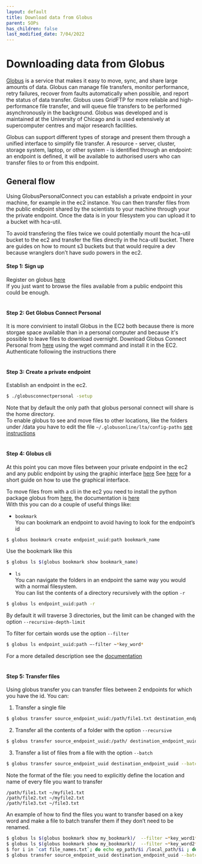 ```yaml
---
layout: default
title: Download data from Globus
parent: SOPs
has_children: false
last_modified_date: 7/04/2022
---
```


# Downloading data from Globus

[Globus](https://www.globus.org/) is a service that makes it easy to move, sync, and share large amounts of data. Globus can manage file transfers, monitor performance, retry failures, recover from faults automatically when possible, and report the status of data transfer. Globus uses GridFTP for more reliable and high-performance file transfer, and will queue file transfers to be performed asynchronously in the background.
Globus was developed and is maintained at the University of Chicago and is used extensively at supercomputer centres and major research facilities. 

Globus can support different types of storage and present them through a unified interface to simplify file transfer. 
A resource - server, cluster, storage system, laptop, or other system - is identified through an endpoint: an endpoint is defined, it will be available to authorised users who can transfer files to or from this endpoint.

## General flow
Using GlobusPersonalConnect you can establish a private endpoint in your machine, for example in the ec2 instance. 
You can then transfer files from the public endpoint shared by the scientists to your machine through your the private endpoint.
Once the data is in your filesystem you can upload it to a bucket with hca-util.

To avoid transfering the files twice we could potentially mount the hca-util bucket to the ec2 and transfer the files directly in the hca-util bucket. There are guides on how to mount s3 buckets but that would require a dev because wranglers don’t have sudo powers in the ec2.

#### Step 1: Sign up
Register on globus [here](https://auth.globus.org/p/login?client_id=89ba3e72-768f-4ddb-952d-e0bb7305e2c7&scope=urn%3Aglobus%3Aauth%3Ascope%3Aauth.globus.org%3Aview_identities+urn%3Aglobus%3Aauth%3Ascope%3Anexus.api.globus.org%3Agroups+urn%3Aglobus%3Aauth%3Ascope%3Atransfer.api.globus.org%3Aall&response_type=token&redirect_uri=%2Fv2%2Foauth2%2Fauthorize%3Fclient_id%3D89ba3e72-768f-4ddb-952d-e0bb7305e2c7%26scope%3Durn%253Aglobus%253Aauth%253Ascope%253Aauth.globus.org%253Aview_identities%2520urn%253Aglobus%253Aauth%253Ascope%253Anexus.api.globus.org%253Agroups%2520urn%253Aglobus%253Aauth%253Ascope%253Atransfer.api.globus.org%253Aall%26response_type%3Dtoken%26redirect_uri%3Dhttps%253A%252F%252Fapp.globus.org%252Flogin%26redirect_name%3DGlobus%2520Web%2520App%26state%3Dmq2sv0x1w8h%26viewlocale%3Den_US&redirect_name=Globus+Web+App&viewlocale=en_US)\
If you just want to browse the files available from a public endpoint this could be enough.
 <br/>
  <br/>

#### Step 2: Get Globus Connect Personal
It is more convinient to install Globus in the EC2 both because there is more storgae space available than in a personal computer and because it's possible to leave files to download overnight.
Download Globus Connect Personal from [here](https://docs.globus.org/how-to/globus-connect-personal-linux/) using the wget command and install it in the EC2.  \
Authenticate following the instructions there
 <br/>
 <br/>
 
#### Step 3: Create a private endpoint
Establish an endpoint in the ec2.
```bash
$ ./globusconnectpersonal -setup 
```
Note that by default the only path that globus personal connect will share is the home directory.\
To enable globus to see and move files to other locations, like the folders under /data you have to edit the file `~/.globusonline/lta/config-paths` [see instructions](https://docs.globus.org/how-to/globus-connect-personal-linux/#config-paths)
 <br/>
 <br/>

#### Step 4: Globus cli
At this point you can move files between your private endpoint in the ec2 and any public endpoint by using the graphic interface [here](https://auth.globus.org/p/login?client_id=89ba3e72-768f-4ddb-952d-e0bb7305e2c7&scope=urn%3Aglobus%3Aauth%3Ascope%3Aauth.globus.org%3Aview_identities+urn%3Aglobus%3Aauth%3Ascope%3Anexus.api.globus.org%3Agroups+urn%3Aglobus%3Aauth%3Ascope%3Atransfer.api.globus.org%3Aall&response_type=token&redirect_uri=%2Fv2%2Foauth2%2Fauthorize%3Fclient_id%3D89ba3e72-768f-4ddb-952d-e0bb7305e2c7%26scope%3Durn%253Aglobus%253Aauth%253Ascope%253Aauth.globus.org%253Aview_identities%2520urn%253Aglobus%253Aauth%253Ascope%253Anexus.api.globus.org%253Agroups%2520urn%253Aglobus%253Aauth%253Ascope%253Atransfer.api.globus.org%253Aall%26response_type%3Dtoken%26redirect_uri%3Dhttps%253A%252F%252Fapp.globus.org%252Flogin%26redirect_name%3DGlobus%2520Web%2520App%26state%3Dewa5ysmp6xj%26viewlocale%3Den_US&redirect_name=Globus+Web+App&viewlocale=en_US)
See [here](https://docs.globus.org/how-to/get-started/) for a short guide on how to use the graphical interface.

To move files from with a cli in the ec2 you need to install the python package globus from [here](https://docs.globus.org/cli/), the documentation is [here](https://docs.globus.org/cli/reference/list-commands/) \
With this you can do a couple of useful things like:

- `bookmark` \
You can bookmark an endpoint to avoid having to look for the endpoint’s id
```bash
$ globus bookmark create endpoint_uuid:path bookmark_name
```

Use the bookmark like this
```bash
$ globus ls $(globus bookmark show bookmark_name)
```

- `ls` \
You can navigate the folders in an endpoint the same way you would with a normal filesystem.\
You can list the contents of a directory recursively with the option `-r`
```bash
$ globus ls endpoint_uuid:path -r
```
By default it will traverse 3 directories, but the limit can be changed with the option `--recursive-depth-limit` 

To filter for certain words use the option `--filter`
```bash
$ globus ls endpoint_uuid:path –-filter ~*key_word*
```
For a more detailed description see the [documentation](https://docs.globus.org/cli/reference/ls/)
 <br/>
 <br/>

#### Step 5: Transfer files
Using globus transfer you can transfer files between 2 endpoints for which you have the id.
You can:
1. Transfer a single file
```bash
$ globus transfer source_endpoint_uuid:/path/file1.txt destination_endpoint_uuid:~/mynewfile.txt
```

2. Transfer all the contents of a folder with the option `--recursive`
```bash
$ globus transfer source_endpoint_uuid:/path/ destination_endpoint_uuid:~/mynewdir/ --recursive
```

3. Transfer a list of files from a file with the option `--batch`
```bash
$ globus transfer source_endpoint_uuid destination_endpoint_uuid --batch file_list.txt
```
Note the format of the file: you need to explicitly define the location and name of every file you want to transfer
```
/path/file1.txt ~/myfile1.txt
/path/file2.txt ~/myfile2.txt
/path/file3.txt ~/file3.txt
```

An example of how to find the files you want to transfer based on a key word and make a file to batch transfer them if they don’t need to be renamed.
```bash
$ globus ls $(globus bookmark show my_bookmark)/  --filter ~*key_word1* >> file_names.txt
$ globus ls $(globus bookmark show my_bookmark)/  --filter ~*key_word2* >> file_names.txt
$ for i in `cat file_names.txt`; do echo ep_path/$i /local_path/$i ; done > file_list.txt
$ globus transfer source_endpoint_uuid destination_endpoint_uuid --batch file_list.txt
```
